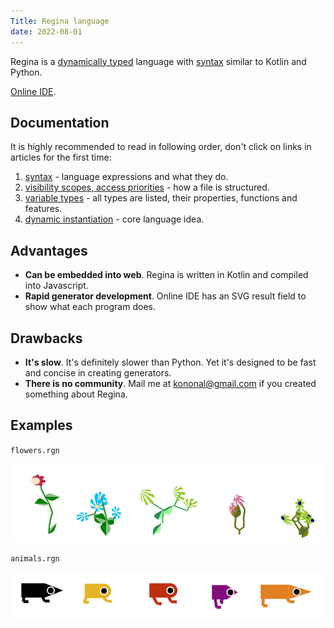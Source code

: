 ```yaml
---
Title: Regina language
date: 2022-08-01
---
```


Regina is a [dynamically typed](typization) language with [syntax](syntax) similar to
Kotlin and Python.

[Online IDE](https://llesha.github.io/regina-ide).

## Documentation

It is highly recommended to read in following order, don't click on links in articles for the first
time:

1. [syntax](syntax) - language expressions and what they do.
2. [visibility scopes, access priorities](scopes) - how a file is structured.
3. [variable types](types) - all types are listed, their properties, functions and features.
4. [dynamic instantiation](dynamic-instantiation) - core language idea.



## Advantages

* **Can be embedded into web**. Regina is written in Kotlin and compiled into Javascript.
* **Rapid generator development**. Online IDE has an SVG result field to show what each program does.

## Drawbacks

* **It's slow**. It's definitely slower than Python. Yet it's designed to be fast and concise in
  creating generators.
* **There is no community**. Mail me at kononal@gmail.com if you created
  something about Regina.

## Examples

`flowers.rgn`

![](/images/flowers_example.png)

`animals.rgn`

![](/images/animals_example.png)

